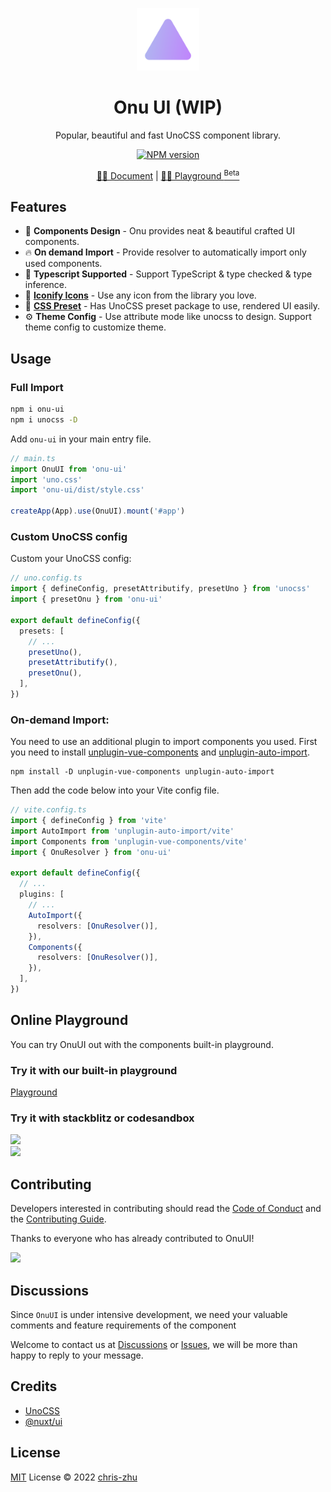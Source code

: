 <p align="center">
<img src="./public/logo.svg" style="width:100px;" />
<h1 align="center">Onu UI (WIP)</h1>
<p align="center">Popular, beautiful and fast UnoCSS component library.</p>
</p>
<p align="center">
<a href="https://www.npmjs.com/package/onu-ui"><img src="https://img.shields.io/npm/v/onu-ui?color=c95f8b&amp;label=" alt="NPM version"></a></p>
<p align="center">
<a href="https://onu.zyob.top/">🧑‍💻 Document</a> |
<a href="https://onu.zyob.top/play/">🤹‍♂️ Playground <sup>Beta</sup></a>
</p>

## Features

- 🌈 **Components Design** - Onu provides neat & beautiful crafted UI components.
- 🔥 **On demand Import**  - Provide resolver to automatically import only used components.
- 🎉 **Typescript Supported** - Support TypeScript & type checked & type inference.
- 💎 **[Iconify Icons](https://icones.js.org/)** - Use any icon from the library you love.
- 🍬 **[CSS Preset](https://github.com/onu-ui/onu-ui/tree/main/packages/preset)** - Has UnoCSS preset package to use, rendered UI easily.
- ⚙️ **Theme Config** - Use attribute mode like unocss to design. Support theme config to customize theme.

## Usage

### Full Import

```bash
npm i onu-ui
npm i unocss -D
```
Add `onu-ui` in your main entry file.

```ts
// main.ts
import OnuUI from 'onu-ui'
import 'uno.css'
import 'onu-ui/dist/style.css'

createApp(App).use(OnuUI).mount('#app')
```

### Custom UnoCSS config

Custom your UnoCSS config:
```ts
// uno.config.ts
import { defineConfig, presetAttributify, presetUno } from 'unocss'
import { presetOnu } from 'onu-ui'

export default defineConfig({
  presets: [
    // ...
    presetUno(),
    presetAttributify(),
    presetOnu(),
  ],
})
```

### On-demand Import:

You need to use an additional plugin to import components you used. First you need to install [unplugin-vue-components](https://www.npmjs.com/package/unplugin-vue-components) and [unplugin-auto-import](https://www.npmjs.com/package/unplugin-auto-import).

```shell
npm install -D unplugin-vue-components unplugin-auto-import
```

Then add the code below into your Vite config file.

```ts
// vite.config.ts
import { defineConfig } from 'vite'
import AutoImport from 'unplugin-auto-import/vite'
import Components from 'unplugin-vue-components/vite'
import { OnuResolver } from 'onu-ui'

export default defineConfig({
  // ...
  plugins: [
    // ...
    AutoImport({
      resolvers: [OnuResolver()],
    }),
    Components({
      resolvers: [OnuResolver()],
    }),
  ],
})
```

## Online Playground

You can try OnuUI out with the components built-in playground.
### Try it with our built-in playground

[Playground](https://onu.zyob.top/play/)

### Try it with stackblitz or codesandbox

<a target="_blank" href="https://codesandbox.io/p/github/yzh990918/onu-starter/main">
<img src="https://img.shields.io/badge/Try%20On-CodeSandbox-hsl(265%2C97%25%2C66%25)?style=for-the-badge&logo=codesandbox" height="35" />
</a><br/>

<a target="_blank"  href="https://stackblitz.com/edit/onu-starter">
<img src="https://img.shields.io/badge/Try%20on%20Stackblitz-1877F2?style=for-the-badge&logo=stackblitz&logoColor=white" height="35" />
</a>

## Contributing

Developers interested in contributing should read the [Code of Conduct](./CODE_OF_CONDUCT.md) and the [Contributing Guide](./CONTRIBUTING.md).

Thanks to everyone who has already contributed to OnuUI!

<a href="https://github.com/onu-ui/onu-ui/graphs/contributors"><img src="https://contrib.rocks/image?repo=onu-ui/onu-ui" /></a>

## Discussions

Since `OnuUI` is under intensive development, we need your valuable comments and feature requirements of the component

Welcome to contact us at [Discussions](https://github.com/onu-ui/onu-ui/discussions) or [Issues](https://github.com/onu-ui/onu-ui/issues/new/choose), we will be more than happy to reply to your message.
## Credits

- [UnoCSS](https://github.com/unocss/unocss)
- [@nuxt/ui](https://github.com/nuxt/ui)

## License

[MIT](./LICENSE) License © 2022 [chris-zhu](https://github.com/chris-zhu)
